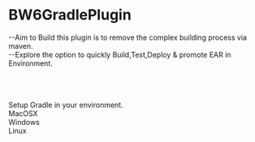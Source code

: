 # BW6GradlePlugin
--Aim to Build this plugin is to remove the complex building process via maven.<br>
--Explore the option to quickly Build,Test,Deploy & promote EAR in Environment.

<br>
<br>
<br>Setup Gradle in your environment.</br>
MacOSX<br>
Windows<br>
Linux<br>
